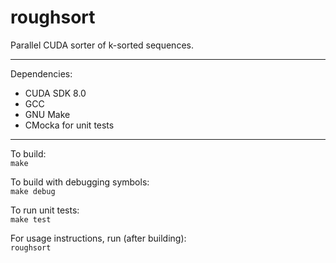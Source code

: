# roughsort
Parallel CUDA sorter of k-sorted sequences.

---

Dependencies:
  * CUDA SDK 8.0
  * GCC
  * GNU Make
  * CMocka for unit tests

---

To build:  
`make`

To build with debugging symbols:  
`make debug`

To run unit tests:  
`make test`

For usage instructions, run (after building):  
`roughsort`
